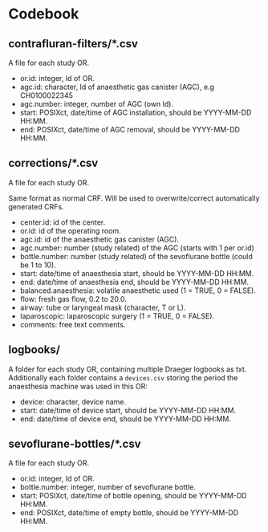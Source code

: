 # Codebook

## contrafluran-filters/\*.csv

A file for each study OR.

- or.id: integer, Id of OR.
- agc.id: character, Id of anaesthetic gas canister (AGC), e.g CH0100022345
- agc.number: integer, number of AGC (own Id).
- start: POSIXct, date/time of AGC installation, should be YYYY-MM-DD HH:MM.
- end: POSIXct, date/time of AGC removal, should be YYYY-MM-DD HH:MM.


## corrections/\*.csv

A file for each study OR.

Same format as normal CRF. Will be used to overwrite/correct automatically
generated CRFs.

- center.id: id of the center.
- or.id: id of the operating room.
- agc.id: id of the anaesthetic gas canister (AGC).
- agc.number: number (study related) of the AGC (starts with 1 per or.id)
- bottle.number: number (study related) of the sevoflurane bottle (could be 1 to 10).
- start: date/time of anaesthesia start, should be YYYY-MM-DD HH:MM.
- end: date/time of anaesthesia end, should be YYYY-MM-DD HH:MM.
- balanced.anaesthesia: volatile anaesthetic used (1 = TRUE, 0 = FALSE).
- flow: fresh gas flow, 0.2 to 20.0.
- airway: tube or laryngeal mask (character, T or L).
- laparoscopic: laparoscopic surgery (1 = TRUE, 0 = FALSE).
- comments: free text comments.

## logbooks/

A folder for each study OR, containing multiple Draeger logbooks as txt.
Additionally each folder contains a `devices.csv` storing the period
the anaesthesia machine was used in this OR:

- device: character, device name.
- start: date/time of device start, should be YYYY-MM-DD HH:MM.
- end: date/time of device end, should be YYYY-MM-DD HH:MM.

## sevoflurane-bottles/\*.csv

A file for each study OR.

- or.id: integer, Id of OR.
- bottle.number: integer, number of sevoflurane bottle.
- start: POSIXct, date/time of bottle opening, should be YYYY-MM-DD HH:MM.
- end: POSIXct, date/time of empty bottle, should be YYYY-MM-DD HH:MM.


